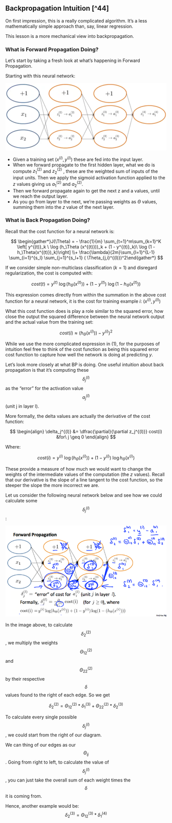 ## Backpropagation Intuition [^44]

On first impression, this is a really complicated algorithm. It’s a less mathematically simple approach than, say, linear regression.

This lesson is a more mechanical view into backpropagation.

### What is Forward Propagation Doing?

Let’s start by taking a fresh look at what’s happening in Forward Propagation.

Starting with this neural network:

<img src="03-backpropagation-intuition.assets/image-20210430201903955.png" alt="image-20210430201903955" style="zoom:50%;" />

* Given a training set $(x^{(i)}, y^{(i)})$ these are fed into the input layer.
* When we forward propagate to the first hidden layer, what we do is compute $z^{(2)}_1$ and $z^{(2)}_2$ , these are the weighted sum of inputs of the input units.  Then we apply the sigmoid activation function applied to the $z$ values giving us $a^{(2)}_1$ and $a^{(2)}_2$.
* Then we forward propagate again to get the next z and a values, until we reach the output layer.
* As you go from layer to the next, we’re passing weights as $\Theta$ values, summing them into the $z$ value of the next layer.

### What is Back Propagation Doing?

Recall that the cost function for a neural network is:

$$
\begin{gather*}J(\Theta) = - \frac{1}{m} \sum_{t=1}^m\sum_{k=1}^K \left[ y^{(t)}_k \ \log (h_\Theta (x^{(t)}))_k + (1 - y^{(t)}_k)\ \log (1 - h_\Theta(x^{(t)})_k)\right] \\+ \frac{\lambda}{2m}\sum_{l=1}^{L-1} \sum_{i=1}^{s_l} \sum_{j=1}^{s_l+1} ( \Theta_{j,i}^{(l)})^2\end{gather*}
$$

If we consider simple non-multiclass classification ($k = 1$) and disregard regularization, the cost is computed with:

$$
cost(t) =y^{(t)} \ \log (h_\Theta (x^{(t)})) + (1 - y^{(t)})\ \log (1 - h_\Theta(x^{(t)}))
$$

This expression comes directly from within the summation in the above cost function for a neural network, it is the cost for training example $i$: $(x^{(i)}, y^{(i)})$

What this cost function does is play a role similar to the squared error, how close the output the squared difference between the neural network output and the actual value from the training set:

$$
cost(i) \approx (h_\Theta(x^{(i)}))-y^{(i)})^2
$$

While we use the more complicated expression in (1), for the purposes of intuition feel free to think of the cost function as being this squared error cost function  to capture how well the network is doing at predicting $y$.

Let’s look more closely at what BP is doing.  One useful intuition about back propagation is that it’s computing these $$\delta_j^{(l)}$$ as the “error” for the activation value $$a^{(l)}_j$$ (unit j in layer l). 

More formally, the delta values are actually the derivative of the cost function:

$$
\begin{align}
\delta_j^{(l)} &= \dfrac{\partial}{\partial z_j^{(l)}} cost(i) &for\ j \geq 0
\end{align}
$$

Where:

$$
cost(i) = y^{(i)} \ \log (h_\Theta (x^{(i)})) + (1 - y^{(i)})\ \log h_\Theta(x^{(i)})
$$

These provide a measure of how much we would want to change the weights of the intermediate values of the computation (the $z$ values). Recall that our derivative is the slope of a line tangent to the cost function, so the steeper the slope the more incorrect we are.

Let us consider the following neural network below and see how we could calculate some $$\delta_j^{(l)}$$:

![img](03-backpropagation-intuition.assets/qc309rdcEea4MxKdJPaTxA_324034f1a3c3a3be8e7c6cfca90d3445_fixx.png)

In the image above, to calculate $$\delta_2^{(2)}$$, we multiply the weights $$\Theta_{12}^{(2)}$$ and $$\Theta_{22}^{(2)}$$ by their respective $$\delta$$ values found to the right of each edge. So we get 

$$
\delta_2^{(2)}=\Theta_{12}^{(2)}*\delta_1^{(3)}+\Theta_{22}^{(2)}*\delta_2^{(3)}
$$

To calculate every single possible $$\delta_j^{(l)}$$, we could start from the right of our diagram.

We can thing of our edges as our $$\Theta_{ij}$$. Going from right to left, to calculate the value of $$\delta_j^{(l)}$$, you can just take the overall sum of each weight times the $$\delta$$ it is coming from.

Hence, another example would be:
$$
\delta_2^{(3)}=\Theta_{12}^{(3)}*\delta_1^{(4)}
$$

